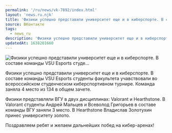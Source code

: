 ```yaml
---
permalink: '/ru/news/vk-7892/index.html'
layout: 'news.ru.njk'
title: 'Физики успешно представили университет еще и в киберспорте. В составе команды VSU Esports студе…'
source: ВКонтакте
tags:
  - news_ru
description: 'Физики успешно представили университет еще и в киберспорте. В составе команды VSU Esports студе…'
updatedAt: 1638201660
---
```

![Физики успешно представили университет еще и в киберспорте. В составе команды VSU Esports студе…](https://sun9-41.userapi.com/sun9-16/impg/C_KyrGH1quJA2fcRtOw1Wb-iLSzKtRPByziNbg/3TmP4msbCFk.jpg?size=800x533&quality=96&sign=0648a60d61e54dde77cbaf21cec24f3f&c_uniq_tag=X_m6tjI2NST8y-6UdMkNoHBxroECSODqkB9ntYqs1bo&type=album)

Физики успешно представили университет еще и в киберспорте. В составе команды VSU Esports студенты факультета учавствовали во всероссийском студенческом киберспортивном турнире. Команда заняла 4 место из 134 в общем зачете.

Физики представляли ВГУ в двух дисциплинах: Valorant и Hearthstone. В Valorant студенты Андрей Мальцев и Всеволод Григорьев в составе команды ВГУ заняли 3 место. В Hearthstone Владислав Золотухин принес университету золото.

Поздравляем ребят и желаем дальнейших побед на кибер-аренах!

